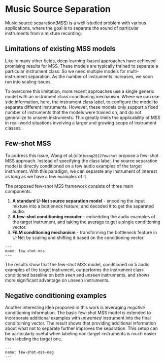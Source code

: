 # Music Source Separation

Music source separation(MSS) is a well-studied problem with various applications, where the goal is to separate the sound of particular instruments from a mixture recording.

## Limitations of existing MSS models
Like in many other fields, deep learning-based approaches have achieved promising results for MSS. These models are typically trained to separate a particular instrument class. So we need multiple models for multi-instrument separation. As the number of instruments increases, we soon run into scaling issues.

To overcome this limitation, more recent approaches use a single generic model with an instrument class conditioning mechanism. Where we can use side information, here, the instrument class label, to configure the model to separate different instruments. However, these models only support a fixed number of instruments that the models were trained on, and do not generalize to unseen instruments. This greatly limits the applicability of MSS in real-world situations involving a larger and growing scope of instrument classes. 
 
## Few-shot MSS
To address this issue, Wang et al.{cite}`wang2022fewshot` propose a few-shot MSS approach. Instead of specifying the class label, the source separation model is directly conditioned on a few audio examples of the target instrument. With this paradigm, we can separate any instrument of interest as long as we have a few examples of it.

The proposed few-shot MSS framework consists of three main components.
1. **A standard U-Net source separation model** - encoding the input mixture into a bottleneck feature, and decoded it to get the separated audio. 
2. **A few-shot conditioning encoder** - embedding the audio examples of the target instrument, and taking the average to get a single conditioning vector.
3. **FiLM conditioning mechanism** - transforming the bottleneck feature in U-Net by scaling and shifting it based on the conditioning vector. 

```{figure} ../assets/advances/few-shot-mss.png
---
name: few-shot-mss
---
```

The results show that the few-shot MSS model, conditioned on 5 audio examples of the target instrument, outperforms the instrument class conditioned baseline on both *seen* and *unseen* instruments, and shows more significant advantage on unseen instruments.

## Negative conditioning examples
Another interesting idea proposed in this work is leveraging *negative* conditioning information. The basic few-shot MSS model is extended to incorporate additional examples with *unwanted* instrument into the final conditoining vector. The result shows that providing additional information about what not to separate further improves the separation. This setup can be particularly useful when labeling non-target instruments is much easier than labeling the target one. 

```{figure} ../assets/advances/few-shot-mss-neg.png
---
name: few-shot-mss-neg
---
```

